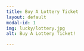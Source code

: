 ```yaml
---
title: Buy A Lottery Ticket
layout: default
modal-id: 1
img: lucky/lottery.jpg
alt: Buy A Lottery Ticket!

---
```

